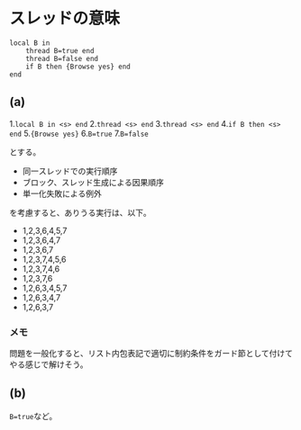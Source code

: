 # スレッドの意味

	local B in
		thread B=true end
		thread B=false end
		if B then {Browse yes} end
	end

## (a)
1.`local B in <s> end`
2.`thread <s> end`
3.`thread <s> end`
4.`if B then <s> end` 
5.`{Browse yes}`
6.`B=true`
7.`B=false`

とする。

* 同一スレッドでの実行順序
* ブロック、スレッド生成による因果順序
* 単一化失敗による例外

を考慮すると、ありうる実行は、以下。

* 1,2,3,6,4,5,7
* 1,2,3,6,4,7
* 1,2,3,6,7
* 1,2,3,7,4,5,6
* 1,2,3,7,4,6
* 1,2,3,7,6
* 1,2,6,3,4,5,7
* 1,2,6,3,4,7
* 1,2,6,3,7

### メモ
問題を一般化すると、リスト内包表記で適切に制約条件をガード節として付けてやる感じで解けそう。

## (b)
`B=true`など。
